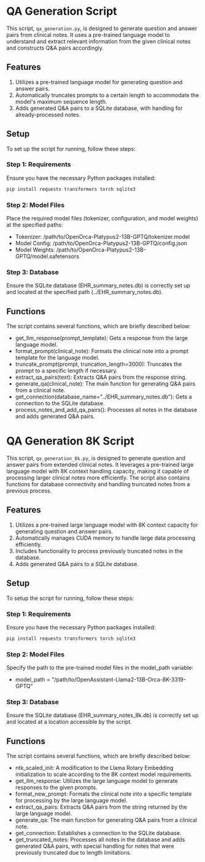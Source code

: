 # QA Generation Script

This script, `qa_generation.py`, is designed to generate question and answer pairs from clinical notes. It uses a pre-trained language model to understand and extract relevant information from the given clinical notes and constructs Q&A pairs accordingly.

## Features

1. Utilizes a pre-trained language model for generating question and answer pairs.
2. Automatically truncates prompts to a certain length to accommodate the model's maximum sequence length.
3. Adds generated Q&A pairs to a SQLite database, with handling for already-processed notes.

## Setup

To set up the script for running, follow these steps:

### Step 1: Requirements
Ensure you have the necessary Python packages installed:
```bash
pip install requests transformers torch sqlite3
```

### Step 2: Model Files
Place the required model files (tokenizer, configuration, and model weights) at the specified paths:

- Tokenizer: /path/to/OpenOrca-Platypus2-13B-GPTQ/tokenizer.model
- Model Config: /path/to/OpenOrca-Platypus2-13B-GPTQ/config.json
- Model Weights: /path/to/OpenOrca-Platypus2-13B-GPTQ/model.safetensors

### Step 3: Database 
Ensure the SQLite database (EHR_summary_notes.db) is correctly set up and located at the specified path (../EHR_summary_notes.db).

## Functions
The script contains several functions, which are briefly described below:

- get_llm_response(prompt_template): Gets a response from the large language model.
- format_prompt(clinical_note): Formats the clinical note into a prompt template for the language model.
- truncate_prompt(prompt, truncation_length=3000): Truncates the prompt to a specific length if necessary.
- extract_qa_pairs(text): Extracts Q&A pairs from the response string.
- generate_qa(clinical_note): The main function for generating Q&A pairs from a clinical note.
- get_connection(database_name="../EHR_summary_notes.db"): Gets a connection to the SQLite database.
- process_notes_and_add_qa_pairs(): Processes all notes in the database and adds generated Q&A pairs.

# QA Generation 8K Script

This script, `qa_generation_8k.py`, is designed to generate question and answer pairs from extended clinical notes. It leverages a pre-trained large language model with 8K context handling capacity, making it capable of processing larger clinical notes more efficiently. The script also contains functions for database connectivity and handling truncated notes from a previous process.

## Features

1. Utilizes a pre-trained large language model with 8K context capacity for generating question and answer pairs.
2. Automatically manages CUDA memory to handle large data processing efficiently.
3. Includes functionality to process previously truncated notes in the database.
4. Adds generated Q&A pairs to a SQLite database.

## Setup

To setup the script for running, follow these steps:

### Step 1: Requirements
Ensure you have the necessary Python packages installed:
```bash
pip install requests transformers torch sqlite3
```

### Step 2: Model Files
Specify the path to the pre-trained model files in the model_path variable:
- model_path = "/path/to/OpenAssistant-Llama2-13B-Orca-8K-3319-GPTQ"

### Step 3: Database 
Ensure the SQLite database (EHR_summary_notes_8k.db) is correctly set up and located at a location accessible by the script.

## Functions
The script contains several functions, which are briefly described below:

- ntk_scaled_init: A modification to the Llama Rotary Embedding initialization to scale according to the 8K context model requirements.
- get_llm_response: Utilizes the large language model to generate responses to the given prompts.
- format_new_prompt: Formats the clinical note into a specific template for processing by the large language model.
- extract_qa_pairs: Extracts Q&A pairs from the string returned by the large language model.
- generate_qa: The main function for generating Q&A pairs from a clinical note.
- get_connection: Establishes a connection to the SQLite database.
- get_truncated_notes: Processes all notes in the database and adds generated Q&A pairs, with special handling for notes that were previously truncated due to length limitations.